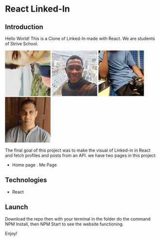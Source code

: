 # React Linked-In

## Introduction

Hello World! This is a Clone of Linked-In made with React. We are students of Strive School.

![alt text](./public/assets/magda.jpg)
![alt text](./public/assets/geury.jpeg)
![alt text](./public/assets/tomas.jpg)
![alt text](./public/assets/andre.jpg)

The final goal of this project was to make the visual of Linked-in in React and fetch profiles and posts from an API. we have two pages in this project:

- Home page
  . Me Page

## Technologies

- React

## Launch

Download the repo then with your terminal in the folder do the command NPM Install, then NPM Start to see the website functioning.

Enjoy!
